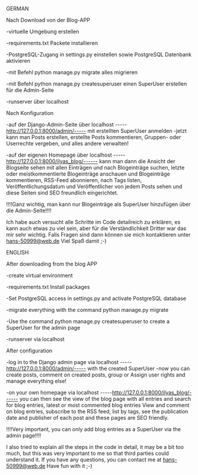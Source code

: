 GERMAN

Nach Download von der Blog-APP

-virtuelle Umgebung erstellen

-requirements.txt Packete installieren

-PostgreSQL-Zugang in settings.py einstellen sowie PostgreSQL Datenbank aktivieren

-mit Befehl python manage.py migrate alles migrieren

-mit Befehl python manage.py createsuperuser einen SuperUser erstellen für die Admin-Seite

-runserver über localhost


Nach Konfiguration

-auf der Django-Admin-Seite über localhost -----http://127.0.0.1:8000/admin/----- mit erstellten SuperUser anmelden
					-jetzt kann man Posts erstellen, erstellte Posts kommentieren, Gruppen- oder Userrechte					vergeben, und alles andere verwalten!
     
-auf der eigenen Homepage über localhost -----http://127.0.0.1:8000/ilyas_blog/------ kann man dann die Ansicht der Blogseite sehen mit allen Einträgen und nach Blogeinträge suchen, letzte oder meistkommentierte Blogeinträge anschauen und Blogeinträge kommentieren, RSS-Feed abonnieren, nach Tags listen, Veröffentlichungsdatum und Veröffentlicher von jedem Posts sehen und diese Seiten sind SEO freundlich eingerichtet.

!!!!Ganz wichtig, man kann nur Blogeinträge als SuperUser hinzufügen über die Admin-Seite!!!!

Ich habe auch versucht alle Schritte im Code detailreich zu erklären, es kann auch etwas zu viel sein, aber für die Verständlichkeit Dritter war das mir sehr wichtig. Falls Fragen sind dann können sie mich kontaktieren unter hans-50999@web.de
Viel Spaß damit
;-)




ENGLISH 

After downloading from the blog APP

-create virtual environment

-requirements.txt Install packages

-Set PostgreSQL access in settings.py and activate PostgreSQL database

-migrate everything with the command python manage.py migrate

-Use the command python manage.py createsuperuser to create a SuperUser for the admin page

-runserver via localhost

After configuration

-log in to the Django admin page via localhost -----http://127.0.0.1:8000/admin/----- with the created SuperUser -now you can create posts, comment on created posts, group or Assign user rights and manage everything else!

-on your own homepage via localhost -----http://127.0.0.1:8000/ilyas_blog/------ you can then see the view of the blog page with all entries and search for blog entries, latest or most commented blog entries View and comment on blog entries, subscribe to the RSS feed, list by tags, see the publication date and publisher of each post and these pages are SEO friendly.

!!!!Very important, you can only add blog entries as a SuperUser via the admin page!!!!

I also tried to explain all the steps in the code in detail, it may be a bit too much, but this was very important to me so that third parties could understand it. If you have any questions, you can contact me at hans-50999@web.de Have fun with it ;-)
